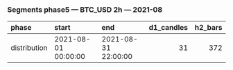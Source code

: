 ### Segments phase5 — BTC_USD 2h — 2021-08

| phase        | start               | end                 |   d1_candles |   h2_bars |
|:-------------|:--------------------|:--------------------|-------------:|----------:|
| distribution | 2021-08-01 00:00:00 | 2021-08-31 22:00:00 |           31 |       372 |